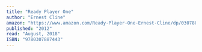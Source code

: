 ```yaml
---
title: "Ready Player One"
author: "Ernest Cline"
amazon: "https://www.amazon.com/Ready-Player-One-Ernest-Cline/dp/0307887448"
published: "2012"
read: "August, 2018"
ISBN: "9780307887443"
---
```

